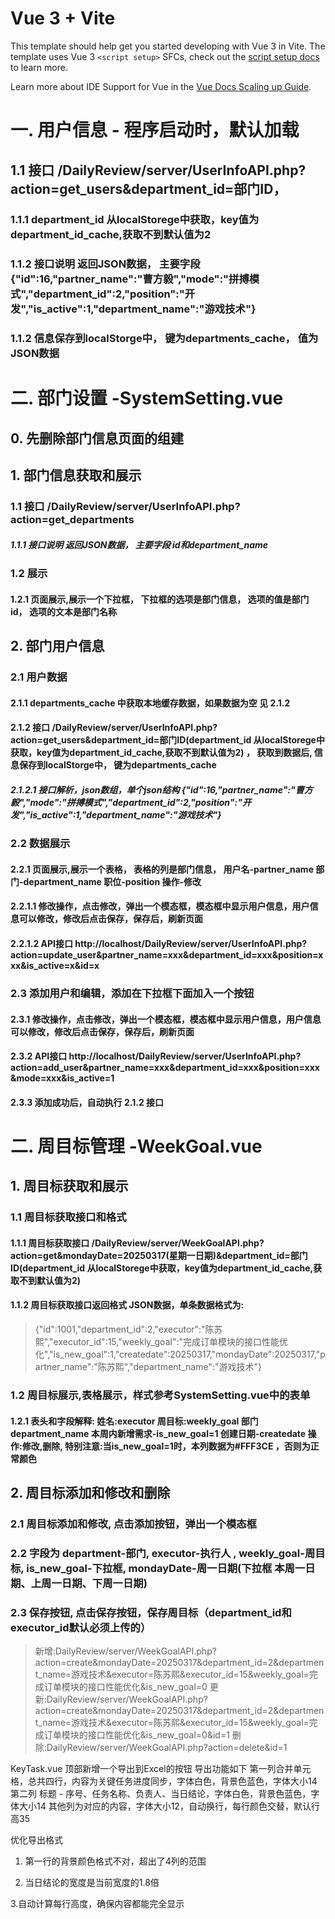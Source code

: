 # Vue 3 + Vite

This template should help get you started developing with Vue 3 in Vite. The template uses Vue 3 `<script setup>` SFCs, check out the [script setup docs](https://v3.vuejs.org/api/sfc-script-setup.html#sfc-script-setup) to learn more.

Learn more about IDE Support for Vue in the [Vue Docs Scaling up Guide](https://vuejs.org/guide/scaling-up/tooling.html#ide-support).

# 一. 用户信息 - 程序启动时，默认加载
## 1.1 接口  /DailyReview/server/UserInfoAPI.php?action=get_users&department_id=部门ID， 
### 1.1.1 department_id 从localStorege中获取，key值为department_id_cache,获取不到默认值为2
### 1.1.2 接口说明 返回JSON数据， 主要字段 {"id":16,"partner_name":"曹方毅","mode":"拼搏模式","department_id":2,"position":"开发","is_active":1,"department_name":"游戏技术"} 
### 1.1.2  信息保存到localStorge中， 键为departments_cache， 值为JSON数据

# 二. 部门设置 -SystemSetting.vue
## 0. 先删除部门信息页面的组建 
## 1. 部门信息获取和展示
### 1.1 接口 /DailyReview/server/UserInfoAPI.php?action=get_departments
##### 1.1.1 接口说明 返回JSON数据， 主要字段 id和department_name 
### 1.2 展示 
####   1.2.1 页面展示,展示一个下拉框， 下拉框的选项是部门信息， 选项的值是部门id， 选项的文本是部门名称

## 2. 部门用户信息 
### 2.1 用户数据
#### 2.1.1 departments_cache 中获取本地缓存数据，如果数据为空 见 2.1.2 
#### 2.1.2 接口 /DailyReview/server/UserInfoAPI.php?action=get_users&department_id=部门ID(department_id 从localStorege中获取，key值为department_id_cache,获取不到默认值为2) ， 获取到数据后,  信息保存到localStorge中， 键为departments_cache
##### 2.1.2.1 接口解析，json数组，单个json结构  {"id":16,"partner_name":"曹方毅","mode":"拼搏模式","department_id":2,"position":"开发","is_active":1,"department_name":"游戏技术"}  
### 2.2 数据展示 
#### 2.2.1 页面展示,展示一个表格， 表格的列是部门信息， 用户名-partner_name  部门-department_name  职位-position   操作-修改
#### 2.2.1.1 修改操作，点击修改，弹出一个模态框，模态框中显示用户信息，用户信息可以修改，修改后点击保存，保存后，刷新页面
#### 2.2.1.2 API接口  http://localhost/DailyReview/server/UserInfoAPI.php?action=update_user&partner_name=xxx&department_id=xxx&position=xxx&is_active=x&id=x
### 2.3 添加用户和编辑，添加在下拉框下面加入一个按钮
#### 2.3.1 修改操作，点击修改，弹出一个模态框，模态框中显示用户信息，用户信息可以修改，修改后点击保存，保存后，刷新页面
#### 2.3.2 API接口  http://localhost/DailyReview/server/UserInfoAPI.php?action=add_user&partner_name=xxx&department_id=xxx&position=xxx&mode=xxx&is_active=1
#### 2.3.3 添加成功后，自动执行 2.1.2 接口



# 二. 周目标管理 -WeekGoal.vue
## 1. 周目标获取和展示
### 1.1  周目标获取接口和格式
#### 1.1.1 周目标获取接口 /DailyReview/server/WeekGoalAPI.php?action=get&mondayDate=20250317(星期一日期)&department_id=部门ID(department_id 从localStorege中获取，key值为department_id_cache,获取不到默认值为2)
#### 1.1.2 周目标获取接口返回格式 JSON数据，单条数据格式为:
>{"id":1001,"department_id":2,"executor":"陈苏熙","executor_id":15,"weekly_goal":"完成订单模块的接口性能优化","is_new_goal":1,"createdate":20250317,"mondayDate":20250317,"partner_name":"陈苏熙","department_name":"游戏技术"}
### 1.2 周目标展示,表格展示，样式参考SystemSetting.vue中的表单 
#### 1.2.1 表头和字段解释: 姓名:executor 周目标:weekly_goal  部门 department_name 本周内新增需求-is_new_goal=1 创建日期-createdate 操作:修改,删除, 特别注意:当is_new_goal=1时，本列数据为#FFF3CE ，否则为正常颜色
## 2. 周目标添加和修改和删除
### 2.1 周目标添加和修改, 点击添加按钮，弹出一个模态框
### 2.2 字段为 department-部门, executor-执行人 , weekly_goal-周目标, is_new_goal-下拉框, mondayDate-周一日期(下拉框 本周一日期、上周一日期、下周一日期)
### 2.3 保存按钮, 点击保存按钮，保存周目标（department_id和executor_id默认必须上传的）
> 新增:DailyReview/server/WeekGoalAPI.php?action=create&mondayDate=20250317&department_id=2&department_name=游戏技术&executor=陈苏熙&executor_id=15&weekly_goal=完成订单模块的接口性能优化&is_new_goal=0
> 更新:DailyReview/server/WeekGoalAPI.php?action=create&mondayDate=20250317&department_id=2&department_name=游戏技术&executor=陈苏熙&executor_id=15&weekly_goal=完成订单模块的接口性能优化&is_new_goal=0&id=1
> 删除:DailyReview/server/WeekGoalAPI.php?action=delete&id=1






KeyTask.vue
顶部新增一个导出到Excel的按钮
导出功能如下
第一列合并单元格，总共四行，内容为关键任务进度同步，字体白色，背景色蓝色，字体大小14
第二列 标题  - 序号、任务名称、负责人、当日结论，字体白色，背景色蓝色，字体大小14
其他列为对应的内容，字体大小12，自动换行，每行颜色交替，默认行高35

优化导出格式

1. 第一行的背景颜色格式不对，超出了4列的范围

2. 当日结论的宽度是当前宽度的1.8倍

3.自动计算每行高度，确保内容都能完全显示